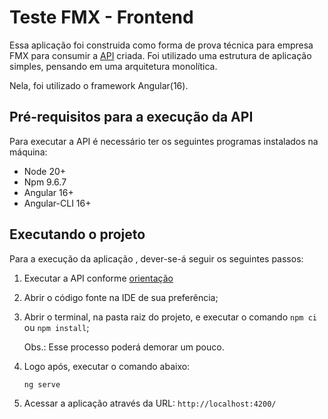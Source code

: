 # Teste FMX - Frontend

Essa aplicação foi construida como forma de prova técnica para empresa FMX para consumir a [API](https://github.com/BGimenez/teste-fmx-back) criada.
Foi utilizado uma estrutura de aplicação simples, pensando em uma arquitetura monolítica.

Nela, foi utilizado o framework Angular(16).

## Pré-requisitos para a execução da API
Para executar a API é necessário ter os seguintes programas instalados na máquina:
* Node 20+
* Npm 9.6.7
* Angular 16+
* Angular-CLI 16+

## Executando o projeto
Para a execução da aplicação , dever-se-á seguir os seguintes passos:

1. Executar a API conforme [orientação](https://github.com/BGimenez/teste-fmx-back/blob/main/README.md)
2. Abrir o código fonte na IDE de sua preferência;
3. Abrir o terminal, na pasta raiz do projeto, e executar o comando `npm ci` ou `npm install`;
  
      Obs.: Esse processo poderá demorar um pouco.

4. Logo após, executar o comando abaixo:
    
    `ng serve`
    
5. Acessar a aplicação através da URL: `http://localhost:4200/`
